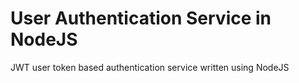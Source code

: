 # User Authentication Service in NodeJS
JWT user token based authentication service written using NodeJS
